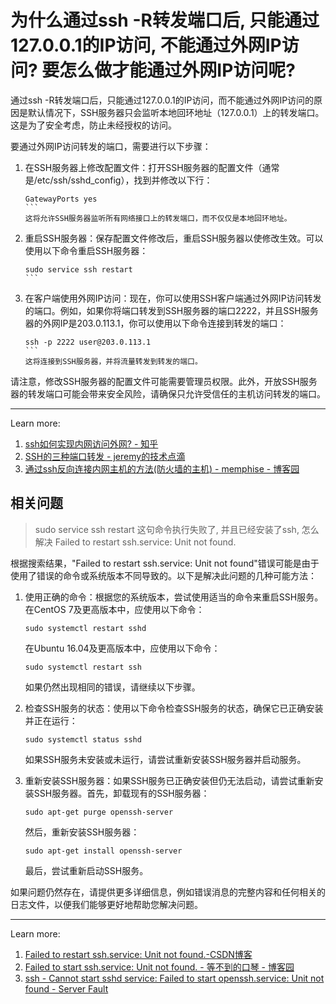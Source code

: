 # 为什么通过ssh -R转发端口后, 只能通过127.0.0.1的IP访问, 不能通过外网IP访问? 要怎么做才能通过外网IP访问呢?

通过ssh -R转发端口后，只能通过127.0.0.1的IP访问，而不能通过外网IP访问的原因是默认情况下，SSH服务器只会监听本地回环地址（127.0.0.1）上的转发端口。这是为了安全考虑，防止未经授权的访问。

要通过外网IP访问转发的端口，需要进行以下步骤：

1. 在SSH服务器上修改配置文件：打开SSH服务器的配置文件（通常是/etc/ssh/sshd_config），找到并修改以下行：

   ````shell
   GatewayPorts yes
   ```
   这将允许SSH服务器监听所有网络接口上的转发端口，而不仅仅是本地回环地址。

2. 重启SSH服务器：保存配置文件修改后，重启SSH服务器以使修改生效。可以使用以下命令重启SSH服务器：

   ````shell
   sudo service ssh restart
   ```

3. 在客户端使用外网IP访问：现在，你可以使用SSH客户端通过外网IP访问转发的端口。例如，如果你将端口转发到SSH服务器的端口2222，并且SSH服务器的外网IP是203.0.113.1，你可以使用以下命令连接到转发的端口：

   ````shell
   ssh -p 2222 user@203.0.113.1
   ```
   这将连接到SSH服务器，并将流量转发到转发的端口。

请注意，修改SSH服务器的配置文件可能需要管理员权限。此外，开放SSH服务器的转发端口可能会带来安全风险，请确保只允许受信任的主机访问转发的端口。

---
Learn more:

1. [ssh如何实现内网访问外网? - 知乎](https://www.zhihu.com/question/398993211)
2. [SSH的三种端口转发 - jeremy的技术点滴](https://jeremyxu2010.github.io/2018/12/ssh%E7%9A%84%E4%B8%89%E7%A7%8D%E7%AB%AF%E5%8F%A3%E8%BD%AC%E5%8F%91/)
3. [通过ssh反向连接内网主机的方法(防火墙的主机) - memphise - 博客园](https://www.cnblogs.com/memphise/articles/6472207.html)

## 相关问题

> sudo service ssh restart
这句命令执行失败了, 并且已经安装了ssh, 怎么解决
Failed to restart ssh.service: Unit not found.

根据搜索结果，"Failed to restart ssh.service: Unit not found"错误可能是由于使用了错误的命令或系统版本不同导致的。以下是解决此问题的几种可能方法：

1. 使用正确的命令：根据您的系统版本，尝试使用适当的命令来重启SSH服务。在CentOS 7及更高版本中，应使用以下命令：

   ```shell
   sudo systemctl restart sshd
   ```

   在Ubuntu 16.04及更高版本中，应使用以下命令：

   ```shell
   sudo systemctl restart ssh
   ````

   如果仍然出现相同的错误，请继续以下步骤。

2. 检查SSH服务的状态：使用以下命令检查SSH服务的状态，确保它已正确安装并正在运行：

   ```shell
   sudo systemctl status sshd
   ````

   如果SSH服务未安装或未运行，请尝试重新安装SSH服务器并启动服务。

3. 重新安装SSH服务器：如果SSH服务已正确安装但仍无法启动，请尝试重新安装SSH服务器。首先，卸载现有的SSH服务器：

   ```shell
   sudo apt-get purge openssh-server
   ````

   然后，重新安装SSH服务器：

   ```shell
   sudo apt-get install openssh-server
   ````

   最后，尝试重新启动SSH服务。

如果问题仍然存在，请提供更多详细信息，例如错误消息的完整内容和任何相关的日志文件，以便我们能够更好地帮助您解决问题。

---
Learn more:

1. [Failed to restart ssh.service: Unit not found.-CSDN博客](https://blog.csdn.net/u010433704/article/details/120057040)
2. [Failed to start ssh.service: Unit not found. - 等不到的口琴 - 博客园](https://www.cnblogs.com/Courage129/p/14073162.html)
3. [ssh - Cannot start sshd service: Failed to start openssh.service: Unit not found - Server Fault](https://serverfault.com/questions/904430/cannot-start-sshd-service-failed-to-start-openssh-service-unit-not-found)
